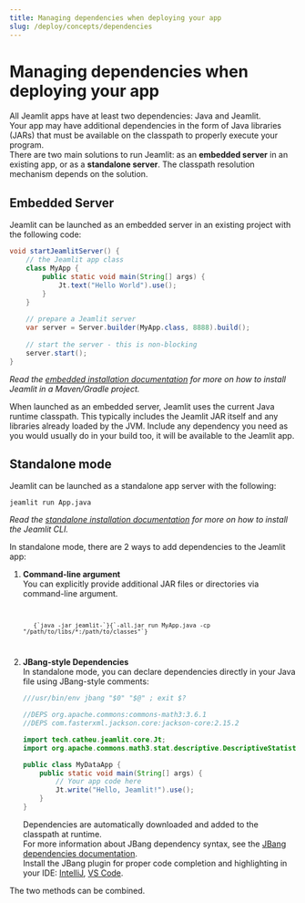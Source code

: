 ```yaml
---
title: Managing dependencies when deploying your app
slug: /deploy/concepts/dependencies
---
```


# Managing dependencies when deploying your app

All Jeamlit apps have at least two dependencies: Java and Jeamlit.   
Your app may have additional dependencies in the form of Java libraries (JARs) that must be available on the classpath 
to properly execute your program.  
There are two main solutions to run Jeamlit: as an **embedded server** in an existing app, or as a **standalone server**.
The classpath resolution mechanism depends on the solution.

## Embedded Server
Jeamlit can be launched as an embedded server in an existing project with the following code:

```java
void startJeamlitServer() {
    // the Jeamlit app class
    class MyApp {
        public static void main(String[] args) {
            Jt.text("Hello World").use();
        }
    }
    
    // prepare a Jeamlit server
    var server = Server.builder(MyApp.class, 8888).build();
    
    // start the server - this is non-blocking
    server.start();
}
```

*Read the [embedded installation documentation](/get-started/installation/embedded-vanilla) for more on how to install Jeamlit in a Maven/Gradle project.*


When launched as an embedded server, Jeamlit uses the current Java runtime classpath.
This typically includes the Jeamlit JAR itself and any libraries already loaded by the JVM.
Include any dependency you need as you would usually do in your build too, it will be available to the Jeamlit app.

## Standalone mode
Jeamlit can be launched as a standalone app server with the following: 

```
jeamlit run App.java 
```

*Read the [standalone installation documentation](/get-started/installation#standalone-cli-and-app-runner) for more on how to install the Jeamlit CLI.*

In standalone mode, there are 2 ways to add dependencies to the Jeamlit app:

1. **Command-line argument**  
    You can explicitly provide additional JAR files or directories via command-line argument. 

    <Code>
        <code className="language-bash">
      {`java -jar jeamlit-`}<JeamlitVersion />{`-all.jar run MyApp.java -cp "/path/to/libs/*:/path/to/classes"`}
        </code>
    </Code>

2. **JBang-style Dependencies**   
   In standalone mode, you can declare dependencies directly in your Java file using JBang-style comments:

    ```java
    ///usr/bin/env jbang "$0" "$@" ; exit $?
    
    //DEPS org.apache.commons:commons-math3:3.6.1
    //DEPS com.fasterxml.jackson.core:jackson-core:2.15.2
    
    import tech.catheu.jeamlit.core.Jt;
    import org.apache.commons.math3.stat.descriptive.DescriptiveStatistics;
    
    public class MyDataApp {
        public static void main(String[] args) {
            // Your app code here
            Jt.write("Hello, Jeamlit!").use();
        }
    }
    ```

    Dependencies are automatically downloaded and added to the classpath at runtime.   
    For more information about JBang dependency syntax, see the [JBang dependencies documentation](https://www.jbang.dev/documentation/jbang/latest/dependencies.html).  
    Install the JBang plugin for proper code completion and highlighting in your IDE: [IntelliJ](https://plugins.jetbrains.com/plugin/18257-jbang), [VS Code](https://marketplace.visualstudio.com/items?itemName=jbangdev.jbang-vscode).

The two methods can be combined. 
